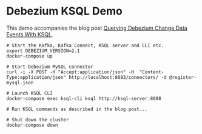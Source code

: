 # Debezium KSQL Demo

This demo accompanies the blog post [Querying Debezium Change Data Events With KSQL](https://debezium.io/blog/2018/05/24/querying-debezium-change-data-eEvents-with-ksql/).

```shell
# Start the Kafka, Kafka Connect, KSQL server and CLI etc.
export DEBEZIUM_VERSION=2.1
docker-compose up

# Start Debezium MySQL connector
curl -i -X POST -H "Accept:application/json" -H  "Content-Type:application/json" http://localhost:8083/connectors/ -d @register-mysql.json

# Launch KSQL CLI
docker-compose exec ksql-cli ksql http://ksql-server:8088

# Run KSQL commands as described in the blog post...

# Shut down the cluster
docker-compose down
```
